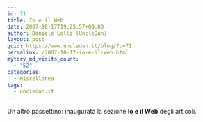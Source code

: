 ```yaml
---
id: 71
title: Io e il Web
date: 2007-10-17T19:25:57+00:00
author: Daniele Lolli (UncleDan)
layout: post
guid: https://www.uncledan.it/blog/?p=71
permalink: /2007-10-17-io-e-il-web.html
mytory_md_visits_count:
  - "52"
categories:
  - Miscellanea
tags:
  - uncledan.it
---
```

Un altro passettino: inaugurata la sezione **Io e il Web** degli articoli.